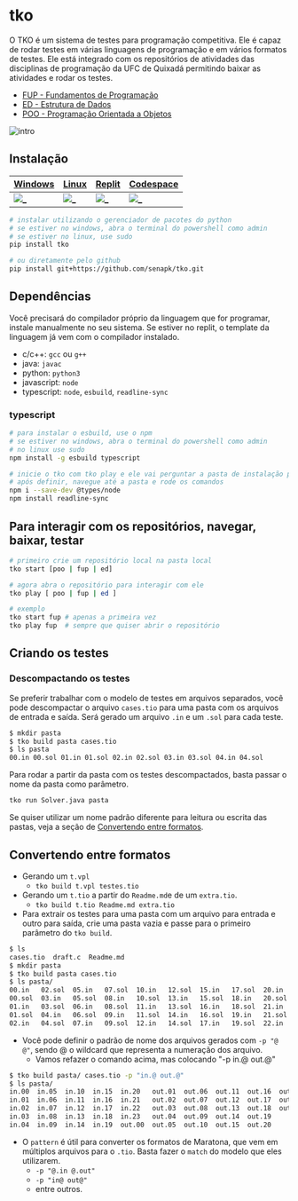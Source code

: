 <!-- markdownlint-configure-file {
  "MD033": false,
  "MD041": false
} -->

# tko

O TKO é um sistema de testes para programação competitiva. Ele é capaz de rodar testes em várias linguagens de programação e em vários formatos de testes. Ele está integrado com os repositórios de atividades das disciplinas de programação da UFC de Quixadá permitindo baixar as atividades e rodar os testes.

- [FUP - Fundamentos de Programação](https://github.com/qxcodefup/arcade)
- [ED - Estrutura de Dados](https://github.com/qxcodeed/arcade)
- [POO - Programação Orientada a Objetos](https://github.com/qxcodepoo/arcade)

![intro](install/intro.webp)

## Instalação

| [Windows](install/windows.md) | [Linux](install/linux.md) | [Replit](replit/Readme.md) | [Codespace](install/codespace.md) |
| ------- | ----- | ------ | --------- |
| [![_](install/windows.jpg)](install/windows.md) | [![_](install/linux.jpg)](install/linux.md)       | [![_](install/replit.jpg)](replit/Readme.md) | [![_](install/codespace.jpg)](install/codespace.md) |

```bash
# instalar utilizando o gerenciador de pacotes do python
# se estiver no windows, abra o terminal do powershell como admin
# se estiver no linux, use sudo
pip install tko

# ou diretamente pelo github
pip install git+https://github.com/senapk/tko.git
```

## Dependências

Você precisará do compilador próprio da linguagem que for programar, instale manualmente no seu sistema. Se estiver no replit, o template da linguagem já vem com o compilador instalado.

- c/c++: `gcc` ou `g++`
- java: `javac`
- python: `python3`
- javascript: `node`
- typescript: `node`, `esbuild`, `readline-sync`

### typescript

```bash
# para instalar o esbuild, use o npm
# se estiver no windows, abra o terminal do powershell como admin
# no linux use sudo
npm install -g esbuild typescript

# inicie o tko com tko play e ele vai perguntar a pasta de instalação padrão
# após definir, navegue até a pasta e rode os comandos
npm i --save-dev @types/node
npm install readline-sync
```

## Para interagir com os repositórios, navegar, baixar, testar

```bash
# primeiro crie um repositório local na pasta local
tko start [poo | fup | ed]

# agora abra o repositório para interagir com ele
tko play [ poo | fup | ed ]

# exemplo
tko start fup # apenas a primeira vez
tko play fup  # sempre que quiser abrir o repositório
```

## Criando os testes

### Descompactando os testes

Se preferir trabalhar com o modelo de testes em arquivos separados, você pode descompactar o arquivo `cases.tio` para uma pasta com os arquivos de entrada e saída. Será gerado um arquivo `.in` e um `.sol` para cada teste.

```bash
$ mkdir pasta
$ tko build pasta cases.tio
$ ls pasta
00.in 00.sol 01.in 01.sol 02.in 02.sol 03.in 03.sol 04.in 04.sol
```

Para rodar a partir da pasta com os testes descompactados, basta passar o nome da pasta como parâmetro.

```bash
tko run Solver.java pasta
```

Se quiser utilizar um nome padrão diferente para leitura ou escrita das pastas, veja a seção de [Convertendo entre formatos](#convertendo-entre-formatos).

## Convertendo entre formatos

- Gerando um `t.vpl`
  - `tko build t.vpl testes.tio`
- Gerando um `t.tio` a partir do `Readme.md`e de um `extra.tio`.
  - `tko build t.tio Readme.md extra.tio`
- Para extrair os testes para uma pasta com um arquivo para entrada e outro para saída, crie uma pasta vazia e passe para o primeiro parâmetro do `tko build`.

```bash
$ ls
cases.tio  draft.c  Readme.md
$ mkdir pasta
$ tko build pasta cases.tio 
$ ls pasta/
00.in   02.sol  05.in   07.sol  10.in   12.sol  15.in   17.sol  20.in   22.sol
00.sol  03.in   05.sol  08.in   10.sol  13.in   15.sol  18.in   20.sol  23.in
01.in   03.sol  06.in   08.sol  11.in   13.sol  16.in   18.sol  21.in   23.sol
01.sol  04.in   06.sol  09.in   11.sol  14.in   16.sol  19.in   21.sol
02.in   04.sol  07.in   09.sol  12.in   14.sol  17.in   19.sol  22.in
```

- Você pode definir o padrão de nome dos arquivos gerados com `-p "@ @"`, sendo @ o wildcard que representa a numeração dos arquivo.
  - Vamos refazer o comando acima, mas colocando "-p in.@ out.@"

```bash
$ tko build pasta/ cases.tio -p "in.@ out.@"
$ ls pasta/
in.00  in.05  in.10  in.15  in.20   out.01  out.06  out.11  out.16  out.21
in.01  in.06  in.11  in.16  in.21   out.02  out.07  out.12  out.17  out.22
in.02  in.07  in.12  in.17  in.22   out.03  out.08  out.13  out.18  out.23
in.03  in.08  in.13  in.18  in.23   out.04  out.09  out.14  out.19
in.04  in.09  in.14  in.19  out.00  out.05  out.10  out.15  out.20
```

- O `pattern` é útil para converter os formatos de Maratona, que vem em múltiplos arquivos para o `.tio`. Basta fazer o `match` do modelo que eles utilizarem.
  - `-p "@.in @.out"`
  - `-p "in@ out@"`
  - entre outros.
